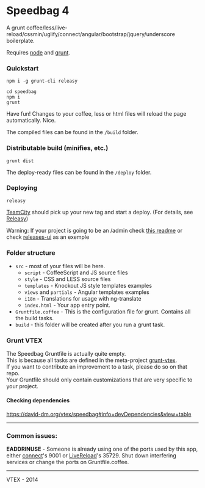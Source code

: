 # Speedbag 4

A grunt coffee/less/live-reload/cssmin/uglify/connect/angular/bootstrap/jquery/underscore boilerplate.

Requires [node](http://nodejs.org/) and [grunt](http://gruntjs.com/).

### Quickstart

    npm i -g grunt-cli releasy

    cd speedbag
    npm i
    grunt

Have fun! Changes to your coffee, less or html files will reload the page automatically. Nice.

The compiled files can be found in the `/build` folder.

### Distributable build (minifies, etc.)

    grunt dist

The deploy-ready files can be found in the `/deploy` folder.

### Deploying

    releasy

[TeamCity](http://pachamama.vtexlab.com.br) should pick up your new tag and start a deploy.
(For details, see [Releasy](https://github.com/vtex/releasy))

Warning: If your project is going to be an /admin check [this readme](https://github.com/vtex/ux/tree/master/deploy) or check [releases-ui](https://github.com/vtex/releases-ui) as an exemple

### Folder structure

- `src` - most of your files will be here.
	- `script` - CoffeeScript and JS source files
	- `style` - CSS and LESS source files
	- `templates` - Knockout JS style templates examples
	- `views` and `partials` - Angular templates examples
	- `i18n` - Translations for usage with ng-translate
	- `index.html` - Your app entry point.
- `Gruntfile.coffee` - This is the configuration file for grunt. Contains all the build tasks.
- `build` - this folder will be created after you run a grunt task.

### Grunt VTEX

The Speedbag Gruntfile is actually quite empty.  
This is because all tasks are defined in the meta-project [grunt-vtex](https://github.com/vtex/grunt-vtex).  
If you want to contribute an improvement to a task, please do so on that repo.  
Your Gruntfile should only contain customizations that are very specific to your project.


#### Checking dependencies

https://david-dm.org/vtex/speedbag#info=devDependencies&view=table

------

### Common issues:

**EADDRINUSE** - Someone is already using one of the ports used by this app, either [connect](https://github.com/gruntjs/grunt-contrib-connect)'s 9001 or [LiveReload](https://github.com/gruntjs/grunt-contrib-livereload)'s 35729.
Shut down interfering services or change the ports on Gruntfile.coffee.

------

VTEX - 2014
